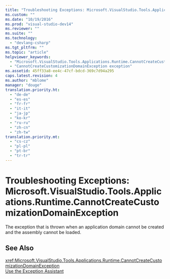 ```yaml
---
title: "Troubleshooting Exceptions: Microsoft.VisualStudio.Tools.Applications.Runtime.CannotCreateCustomizationDomainException"
ms.custom: ""
ms.date: "10/19/2016"
ms.prod: "visual-studio-dev14"
ms.reviewer: ""
ms.suite: ""
ms.technology: 
  - "devlang-csharp"
ms.tgt_pltfrm: ""
ms.topic: "article"
helpviewer_keywords: 
  - "Microsoft.VisualStudio.Tools.Applications.Runtime.CannotCreateCustomizationDomainException exception"
  - "CannotCreateCustomizationDomainException exception"
ms.assetid: 45ff33a8-ee4c-47cf-bdcd-369c7d94a295
caps.latest.revision: 4
ms.author: "mblome"
manager: "douge"
translation.priority.ht: 
  - "de-de"
  - "es-es"
  - "fr-fr"
  - "it-it"
  - "ja-jp"
  - "ko-kr"
  - "ru-ru"
  - "zh-cn"
  - "zh-tw"
translation.priority.mt: 
  - "cs-cz"
  - "pl-pl"
  - "pt-br"
  - "tr-tr"
---
```

# Troubleshooting Exceptions: Microsoft.VisualStudio.Tools.Applications.Runtime.CannotCreateCustomizationDomainException
The exception that is thrown when an application domain cannot be created and the assembly cannot be loaded.  
  
## See Also  
 <xref:Microsoft.VisualStudio.Tools.Applications.Runtime.CannotCreateCustomizationDomainException>   
 [Use the Exception Assistant](../Topic/How%20to:%20Use%20the%20Exception%20Assistant.md)